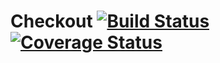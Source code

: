# Checkout [![Build Status](https://travis-ci.org/hsheikhm/Checkout.svg?branch=master)](https://travis-ci.org/hsheikhm/Checkout) [![Coverage Status](https://coveralls.io/repos/github/hsheikhm/Checkout/badge.svg?branch=master)](https://coveralls.io/github/hsheikhm/Checkout?branch=master)
